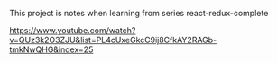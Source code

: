 This project is notes when learning from series react-redux-complete

https://www.youtube.com/watch?v=QUz3k2O3ZJU&list=PL4cUxeGkcC9ij8CfkAY2RAGb-tmkNwQHG&index=25
